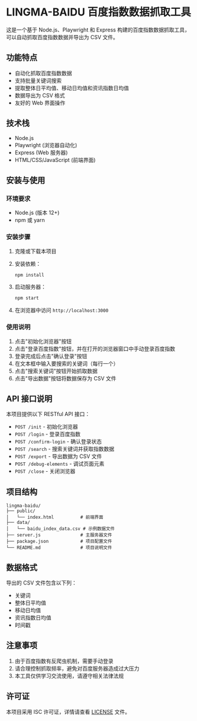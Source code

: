 # LINGMA-BAIDU 百度指数数据抓取工具

这是一个基于 Node.js、Playwright 和 Express 构建的百度指数数据抓取工具，可以自动抓取百度指数数据并导出为 CSV 文件。

## 功能特点

- 自动化抓取百度指数数据
- 支持批量关键词搜索
- 提取整体日平均值、移动日均值和资讯指数日均值
- 数据导出为 CSV 格式
- 友好的 Web 界面操作

## 技术栈

- Node.js
- Playwright (浏览器自动化)
- Express (Web 服务器)
- HTML/CSS/JavaScript (前端界面)

## 安装与使用

### 环境要求

- Node.js (版本 12+)
- npm 或 yarn

### 安装步骤

1. 克隆或下载本项目
2. 安装依赖：
   ```bash
   npm install
   ```

3. 启动服务器：
   ```bash
   npm start
   ```

4. 在浏览器中访问 `http://localhost:3000`

### 使用说明

1. 点击"初始化浏览器"按钮
2. 点击"登录百度指数"按钮，并在打开的浏览器窗口中手动登录百度指数
3. 登录完成后点击"确认登录"按钮
4. 在文本框中输入要搜索的关键词（每行一个）
5. 点击"搜索关键词"按钮开始抓取数据
6. 点击"导出数据"按钮将数据保存为 CSV 文件

## API 接口说明

本项目提供以下 RESTful API 接口：

- `POST /init` - 初始化浏览器
- `POST /login` - 登录百度指数
- `POST /confirm-login` - 确认登录状态
- `POST /search` - 搜索关键词并获取指数数据
- `POST /export` - 导出数据为 CSV 文件
- `POST /debug-elements` - 调试页面元素
- `POST /close` - 关闭浏览器

## 项目结构

```
lingma-baidu/
├── public/
│   └── index.html          # 前端界面
├── data/
│   └── baidu_index_data.csv # 示例数据文件
├── server.js               # 主服务器文件
├── package.json            # 项目配置文件
└── README.md               # 项目说明文件
```

## 数据格式

导出的 CSV 文件包含以下列：

- 关键词
- 整体日平均值
- 移动日均值
- 资讯指数日均值
- 时间戳

## 注意事项

1. 由于百度指数有反爬虫机制，需要手动登录
2. 请合理控制抓取频率，避免对百度服务器造成过大压力
3. 本工具仅供学习交流使用，请遵守相关法律法规

## 许可证

本项目采用 ISC 许可证，详情请查看 [LICENSE](LICENSE) 文件。